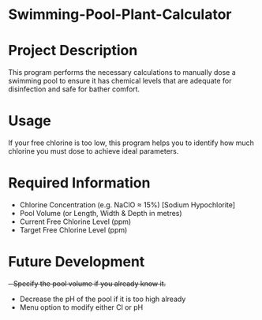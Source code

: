 # Swimming-Pool-Plant-Calculator

# Project Description
This program performs the necessary calculations to manually dose a swimming pool to ensure it has chemical levels that are adequate for disinfection and safe for bather comfort.

# Usage
If your free chlorine is too low, this program helps you to identify how much chlorine you must dose to achieve ideal parameters.

# Required Information
- Chlorine Concentration (e.g. NaClO ≈ 15%) [Sodium Hypochlorite]
- Pool Volume (or Length, Width & Depth in metres)
- Current Free Chlorine Level (ppm)
- Target Free Chlorine Level (ppm)

# Future Development
<s>- Specify the pool volume if you already know it.</s>
- Decrease the pH of the pool if it is too high already
- Menu option to modify either Cl or pH
